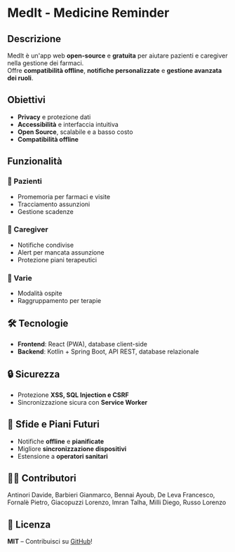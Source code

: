 # MedIt - Medicine Reminder  

## Descrizione  
MedIt è un'app web **open-source** e **gratuita** per aiutare pazienti e caregiver nella gestione dei farmaci.  
Offre **compatibilità offline**, **notifiche personalizzate** e **gestione avanzata dei ruoli**.  

## Obiettivi  
- **Privacy** e protezione dati  
- **Accessibilità** e interfaccia intuitiva  
- **Open Source**, scalabile e a basso costo  
- **Compatibilità offline**  

## Funzionalità  
### 🏥 Pazienti  
- Promemoria per farmaci e visite  
- Tracciamento assunzioni  
- Gestione scadenze  

### 👥 Caregiver  
- Notifiche condivise  
- Alert per mancata assunzione  
- Protezione piani terapeutici  

### 🔹 Varie  
- Modalità ospite  
- Raggruppamento per terapie  

## 🛠 Tecnologie  
- **Frontend**: React (PWA), database client-side  
- **Backend**: Kotlin + Spring Boot, API REST, database relazionale  

## 🔒 Sicurezza  
- Protezione **XSS, SQL Injection e CSRF**  
- Sincronizzazione sicura con **Service Worker**  

## 🚀 Sfide e Piani Futuri  
- Notifiche **offline** e **pianificate**  
- Migliore **sincronizzazione dispositivi**  
- Estensione a **operatori sanitari**  

## 👨‍💻 Contributori  
Antinori Davide, Barbieri Gianmarco, Bennai Ayoub, De Leva Francesco,  
Fornalè Pietro, Giacopuzzi Lorenzo, Imran Talha, Milli Diego, Russo Lorenzo  

## 📜 Licenza  
**MIT** – Contribuisci su [GitHub](#)!  
